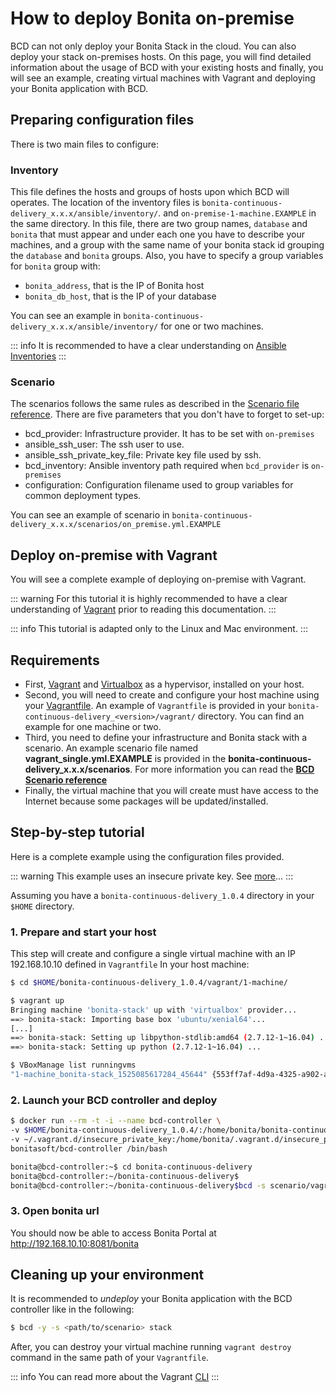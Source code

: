 # How to deploy Bonita on-premise

BCD can not only deploy your Bonita Stack in the cloud. You can also deploy your stack on-premises hosts. 
On this page, you will find detailed information about the usage of BCD with your existing hosts and finally, 
you will see an example, creating virtual machines with Vagrant and deploying your Bonita application with BCD.

## Preparing configuration files
There is two main files to configure:
### Inventory
This file defines the hosts and groups of hosts upon which BCD will operates. The location of the inventory files is
`bonita-continuous-delivery_x.x.x/ansible/inventory/`.
and `on-premise-1-machine.EXAMPLE` in the same directory.
In this file, there are two group names, `database` and `bonita` that must appear and under each one you have to describe
your machines, and a group with the same name of your bonita stack id grouping the `database` and `bonita` groups.
Also, you have to specify a group variables for `bonita` group with:
* `bonita_address`, that is the IP of Bonita host
* `bonita_db_host`, that is the IP of your database

You can see an example in `bonita-continuous-delivery_x.x.x/ansible/inventory/` for one or two machines.  

::: info
It is recommended to have a clear understanding on [Ansible Inventories](https://docs.ansible.com/ansible/latest/user_guide/intro_inventory.html)
:::                                                  

### Scenario
The scenarios follows the same rules as described in the [Scenario file reference](scenarios.md). There are five
parameters that you don't have to forget to set-up: 
* bcd_provider: Infrastructure provider. It has to be set with `on-premises`
* ansible_ssh_user: The ssh user to use.
* ansible_ssh_private_key_file: Private key file used by ssh.
* bcd_inventory: Ansible inventory path required when `bcd_provider` is `on-premises`
* configuration: Configuration filename used to group variables for common deployment types.

You can see an example of scenario in `bonita-continuous-delivery_x.x.x/scenarios/on_premise.yml.EXAMPLE`

## Deploy on-premise with Vagrant
You will see a complete example of deploying on-premise with Vagrant.

::: warning
For this tutorial it is highly recommended to have a clear understanding of [Vagrant](https://www.vagrantup.com/intro/index.html) prior to reading this documentation.
:::

::: info
This tutorial is adapted only to the Linux and Mac environment.
:::

## Requirements
* First, [Vagrant](https://www.vagrantup.com/downloads.html) and [Virtualbox](https://www.virtualbox.org/) as a hypervisor,
 installed on your host.
* Second, you will need to create and configure your host machine using your [Vagrantfile](https://www.vagrantup.com/docs/vagrantfile/).
An example of `Vagrantfile` is provided in your `bonita-continuous-delivery_<version>/vagrant/` directory. You can find an
example for one machine or two.
* Third, you need to define your infrastructure and Bonita stack with a scenario. An example scenario file 
named **vagrant_single.yml.EXAMPLE** is provided in the **bonita-continuous-delivery_x.x.x/scenarios**. For more
information you can read the **[BCD Scenario reference](scenarios.md)**
* Finally, the virtual machine that you will create must have access to the Internet because some packages will be updated/installed.

## Step-by-step tutorial
Here is a complete example using the configuration files provided.

::: warning
This example uses an insecure private key. See [more](https://www.vagrantup.com/docs/vagrantfile/ssh_settings.html)... 
:::

Assuming you have a `bonita-continuous-delivery_1.0.4` directory in your `$HOME` directory.

### 1. Prepare and start your host
This step will create and configure a single virtual machine with an IP 192.168.10.10 defined in `Vagrantfile`
In your host machine:
```bash
$ cd $HOME/bonita-continuous-delivery_1.0.4/vagrant/1-machine/

$ vagrant up
Bringing machine 'bonita-stack' up with 'virtualbox' provider...
==> bonita-stack: Importing base box 'ubuntu/xenial64'...
[...]
==> bonita-stack: Setting up libpython-stdlib:amd64 (2.7.12-1~16.04) ...
==> bonita-stack: Setting up python (2.7.12-1~16.04) ...

$ VBoxManage list runningvms
"1-machine_bonita-stack_1525085617284_45644" {553ff7af-4d9a-4325-a902-ae17edce1e54}

``` 
### 2. Launch your BCD controller and deploy

```bash
$ docker run --rm -t -i --name bcd-controller \
-v $HOME/bonita-continuous-delivery_1.0.4/:/home/bonita/bonita-continuous-delivery \
-v ~/.vagrant.d/insecure_private_key:/home/bonita/.vagrant.d/insecure_private_key \
bonitasoft/bcd-controller /bin/bash

bonita@bcd-controller:~$ cd bonita-continuous-delivery
bonita@bcd-controller:~/bonita-continuous-delivery$
bonita@bcd-controller:~/bonita-continuous-delivery$bcd -s scenario/vagrant_single.yml deploy

```

### 3. Open bonita url
You should now be able to access Bonita Portal at  http://192.168.10.10:8081/bonita

## Cleaning up your environment

It is recommended to *undeploy* your Bonita application with the BCD controller like in the following:
```bash
$ bcd -y -s <path/to/scenario> stack
```
After, you can destroy your virtual machine running `vagrant destroy` command in the same path of your `Vagrantfile`.

::: info
You can read more about the Vagrant [CLI](https://www.vagrantup.com/docs/cli/) 
:::
